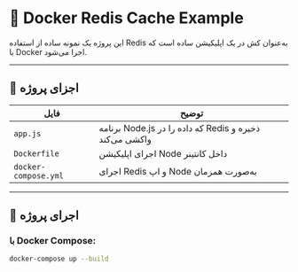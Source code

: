 # 🚀 Docker Redis Cache Example

این پروژه یک نمونه ساده از استفاده Redis به‌عنوان کش در یک اپلیکیشن ساده است که با Docker اجرا می‌شود.

---

## 🔧 اجزای پروژه

| فایل | توضیح |
|------|--------|
| `app.js` | برنامه Node.js که داده را در Redis ذخیره و واکشی می‌کند |
| `Dockerfile` | اجرای اپلیکیشن Node داخل کانتینر |
| `docker-compose.yml` | اجرای Redis و اپ Node به‌صورت همزمان |

---

## 🧪 اجرای پروژه

### با Docker Compose:

```bash
docker-compose up --build
